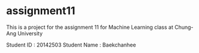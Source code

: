# assignment11

This is a project for the assignment 11 for Machine Learning class at Chung-Ang University

Student ID : 20142503 
Student Name : Baekchanhee
